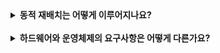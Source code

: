 <details>
  <summary><strong>동적 재배치는 어떻게 이루어지나요?</strong></summary>

<br>

  ### 운영체제의 개입 없이 하드웨어를 통해 진행됩니다.
  CPU 속의 베이스 레지스터와 바운드 레지스터 두 개를 이용해 재배치합니다.
  프로그램 실행 시 주소 재배치가 일어나고, 실행 시작 후에도 주소 공간을 이동할 수 있어서 '동적 재배치'로 불립니다.

  1. 프로그램 실행 시 생성되는 모든 주소가 프로세서에 의해 변환됩니다.
  2. 프로세스가 생성하는 메모리 참조는 가상 주소로 되어 있고, 하드웨어에서 베이스 레지스터 값을 가상 주소에 더해서 물리 주소를 생성합니다.
  3. 이때 바운드 레지스터(한계 레지스터)는 가상 주소가 바운드 레지스터의 범위 안에 있는지 확인합니다. (메모리 참조가 합법인지 확인)
  4. 따라서 바운드 레지스터는 항상 16KB로 설정되어 있고, 바운드 레지스터보다 큰 주소거나 음수인 가상 주소는 예외가 발생하고, 프로세스가 종료 됩니다.

  하지만 해당 방식은 비효율적입니다. 프로세스를 재배치하면서 스택과 힙 사이 공간이 낭비되고 있는 '내부 단편화'가 발생합니다.
  물리 메모리 이용률을 높이고, 내부 단편화를 방지하기 위해서는 이 기법을 일반화하여 '세그멘테이션'을 사용할 수 있습니다.
  
</details>
<br>

<details>
  <summary><strong>하드웨어와 운영체제의 요구사항은 어떻게 다른가요?</strong></summary>

<br>

  <하드웨어의 요구사항>
  - 두 가지의 CPU 모드 (특권(커널모드) / 사용자 모드)
  - 베이스/바운드 레지스터
  - 가상 주소 변환하고, 범위 안에 있는지 검사하는 능력
  - 베이스/바운드 갱신을 위한 특권 명령어
  - 예외 핸들러 등록을 위한 명령어
  - 예외 발생 기능

  <운영체제의 요구사항>
  - 메모리 관리
  - 베이스/바운드 관리
  - 예외 처리
  
</details>
<br>
